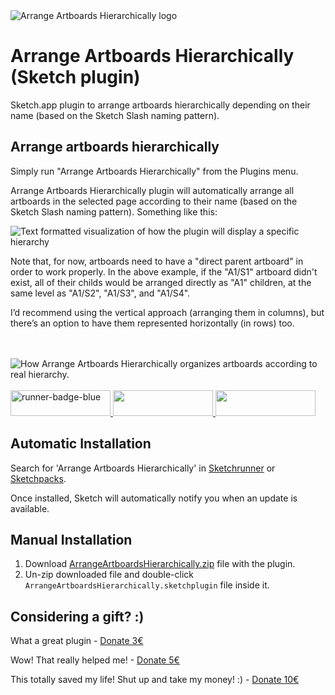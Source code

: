 <img src="https://github.com/oodesign/arrange-artboards-hierarchically/blob/master/Images/Hero.jpg" alt="Arrange Artboards Hierarchically logo"/>

# Arrange Artboards Hierarchically (Sketch plugin)

Sketch.app plugin to arrange artboards hierarchically depending on their name (based on the Sketch Slash naming pattern).

## Arrange artboards hierarchically

Simply run "Arrange Artboards Hierarchically" from the Plugins menu.

Arrange Artboards Hierarchically plugin will automatically arrange all artboards in the selected page according to their name (based on the Sketch Slash naming pattern). Something like this:

<img src="https://github.com/oodesign/arrange-artboards-hierarchically/blob/master/Images/TextHierarchySample.png" alt="Text formatted visualization of how the plugin will display a specific hierarchy"/>

Note that, for now, artboards need to have a "direct parent artboard" in order to work properly.
In the above example, if the "A1/S1" artboard didn't exist, all of their childs would be arranged directly as "A1" children, at the same level as "A1/S2", "A1/S3", and "A1/S4".

I’d recommend using the vertical approach (arranging them in columns), but there’s an option to have them represented horizontally (in rows) too.
<br/><br/><br/>

<img src="https://github.com/oodesign/arrange-artboards-hierarchically/blob/master/Images/ArrangeHierarchically.gif" alt="How Arrange Artboards Hierarchically organizes artboards according to real hierarchy."/>
<br/><br/>

<a href="http://bit.ly/SketchRunnerWebsite">
	<img width="160" height="41" src="http://bit.ly/RunnerBadgeBlue" alt="runner-badge-blue">
</a>

<a href="https://sketchpacks.com/oodesign/arrange-artboards-hierarchically/install">
	<img width="160" height="41" src="http://sketchpacks-com.s3.amazonaws.com/assets/badges/sketchpacks-badge-install.png" >
</a>

<a href="https://www.paypal.me/oodesign/5">
	<img width="160" height="41" src="https://github.com/oodesign/arrange-artboards-hierarchically/blob/master/Images/paypal-badge.png">
</a>

## Automatic Installation

Search for 'Arrange Artboards Hierarchically' in [Sketchrunner](http://sketchrunner.com/) or [Sketchpacks](https://sketchpacks.com/).

Once installed, Sketch will automatically notify you when an update is available.

## Manual Installation

1. Download [ArrangeArtboardsHierarchically.zip](https://github.com/oodesign/arrange-artboards-hierarchically/archive/master.zip) file with the plugin.
2. Un-zip downloaded file and double-click `ArrangeArtboardsHierarchically.sketchplugin` file inside it.


## Considering a gift? :)

What a great plugin - <a href="https://www.paypal.me/oodesign/3" target="_blank">Donate 3€</a>

Wow! That really helped me! - <a href="https://www.paypal.me/oodesign/5" target="_blank">Donate 5€</a>

This totally saved my life! Shut up and take my money! :) - <a href="https://www.paypal.me/oodesign/10" target="_blank">Donate 10€</a>

